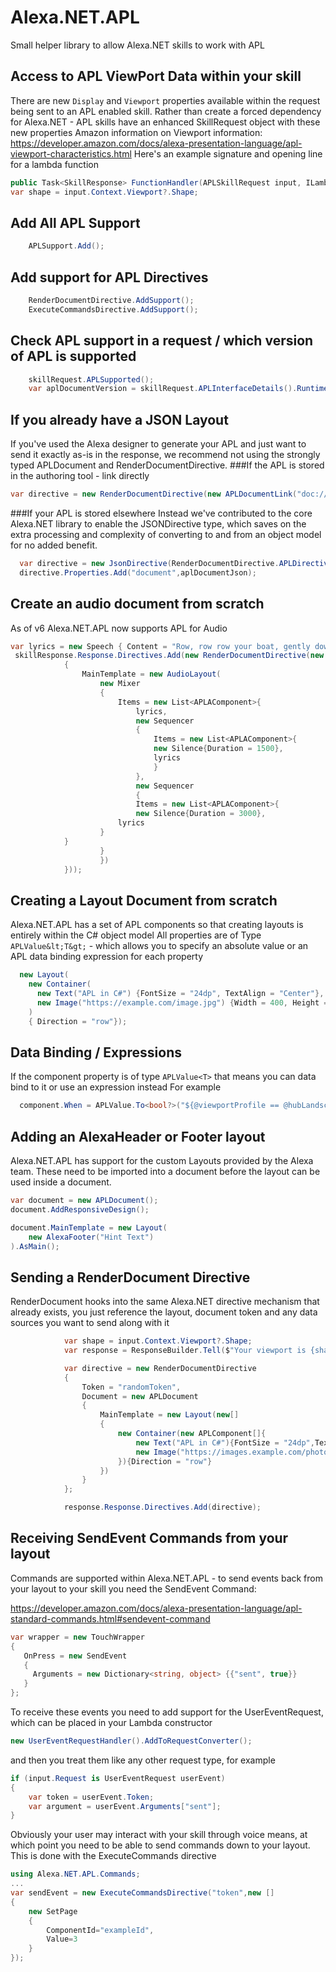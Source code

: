 # Alexa.NET.APL
Small helper library to allow Alexa.NET skills to work with APL

## Access to APL ViewPort Data within your skill
There are new `Display` and `Viewport` properties available within the request being sent to an APL enabled skill.
Rather than create a forced dependency for Alexa.NET - APL skills have an enhanced SkillRequest object with these new properties
Amazon information on Viewport information: https://developer.amazon.com/docs/alexa-presentation-language/apl-viewport-characteristics.html
Here's an example signature and opening line for a lambda function
```csharp
public Task<SkillResponse> FunctionHandler(APLSkillRequest input, ILambdaContext context)
var shape = input.Context.Viewport?.Shape;
```

## Add All APL Support
```csharp
    APLSupport.Add();
```

## Add support for APL Directives
```csharp
	RenderDocumentDirective.AddSupport();
	ExecuteCommandsDirective.AddSupport();
```

## Check APL support in a request / which version of APL is supported
```csharp
	skillRequest.APLSupported();
	var aplDocumentVersion = skillRequest.APLInterfaceDetails().Runtime.MaxVersion;
```

## If you already have a JSON Layout
If you've used the Alexa designer to generate your APL and just want to send it exactly as-is in the response, we recommend not using the strongly typed APLDocument and RenderDocumentDirective.
###If the APL is stored in the authoring tool - link directly
```csharp
var directive = new RenderDocumentDirective(new APLDocumentLink("doc://alexa/apl/documents/<document-name>"));
```

###If your APL is stored elsewhere
Instead we've contributed to the core Alexa.NET library to enable the JSONDirective type, which saves on the extra processing and complexity of converting to and from an object model for no added benefit.
```csharp
  var directive = new JsonDirective(RenderDocumentDirective.APLDirectiveType);
  directive.Properties.Add("document",aplDocumentJson);
```

## Create an audio document from scratch
As of v6 Alexa.NET.APL now supports APL for Audio
```csharp
var lyrics = new Speech { Content = "Row, row row your boat, gently down the stream. Merrily merrily merrily merrily life is but a dream" };
 skillResponse.Response.Directives.Add(new RenderDocumentDirective(new APLADocument
            {
                MainTemplate = new AudioLayout(
                    new Mixer
                    {
                        Items = new List<APLAComponent>{
                            lyrics,
                            new Sequencer
                            {
                                Items = new List<APLAComponent>{
                                new Silence{Duration = 1500},
                                lyrics
                                }
                            },
                            new Sequencer
                            {
                            Items = new List<APLAComponent>{
                            new Silence{Duration = 3000},
                        lyrics
                    }
            }
                    }
                    })
            }));
```

## Creating a Layout Document from scratch
Alexa.NET.APL has a set of APL components so that creating layouts is entirely within the C# object model
All properties are of Type `APLValue&lt;T&gt;` - which allows you to specify an absolute value or an APL data binding expression for each property
```csharp
  new Layout(
    new Container(
      new Text("APL in C#") {FontSize = "24dp", TextAlign = "Center"}, 
      new Image("https://example.com/image.jpg") {Width = 400, Height = 400}
	)
    { Direction = "row"});
```

## Data Binding / Expressions
If the component property is of type `APLValue<T>` that means you can data bind to it or use an expression instead
For example
```csharp
  component.When = APLValue.To<bool?>("${@viewportProfile == @hubLandscapeSmall}");
```

## Adding an AlexaHeader or Footer layout
Alexa.NET.APL has support for the custom Layouts provided by the Alexa team.
These need to be imported into a document before the layout can be used inside a document.
```csharp
var document = new APLDocument();
document.AddResponsiveDesign();

document.MainTemplate = new Layout(
    new AlexaFooter("Hint Text")
).AsMain();
```

## Sending a RenderDocument Directive
RenderDocument hooks into the same Alexa.NET directive mechanism that already exists, you just reference the layout, document token and any data sources you want to send along with it
```csharp
            var shape = input.Context.Viewport?.Shape;
            var response = ResponseBuilder.Tell($"Your viewport is {shape.ToString() ?? "Non existent"}");

            var directive = new RenderDocumentDirective
            {
                Token = "randomToken",
                Document = new APLDocument
                {
                    MainTemplate = new Layout(new[]
                    {
                        new Container(new APLComponent[]{
                            new Text("APL in C#"){FontSize = "24dp",TextAlign= "Center"},
                            new Image("https://images.example.com/photos/2143/lights-party-dancing-music.jpg?cs=srgb&dl=cheerful-club-concert-2143.jpg&fm=jpg"){Width = 400,Height=400}
                        }){Direction = "row"}
                    })
                }
            };

            response.Response.Directives.Add(directive);
```

## Receiving SendEvent Commands from your layout
Commands are supported within Alexa.NET.APL - to send events back from your layout to your skill you need the SendEvent Command:

https://developer.amazon.com/docs/alexa-presentation-language/apl-standard-commands.html#sendevent-command
```csharp
var wrapper = new TouchWrapper
{
   OnPress = new SendEvent
   {
     Arguments = new Dictionary<string, object> {{"sent", true}}
   }
};
```

To receive these events you need to add support for the UserEventRequest, which can be placed in your Lambda constructor
```csharp
new UserEventRequestHandler().AddToRequestConverter();
```
and then you treat them like any other request type, for example
```csharp
if (input.Request is UserEventRequest userEvent)
{
    var token = userEvent.Token;
    var argument = userEvent.Arguments["sent"];
}
```
Obviously your user may interact with your skill through voice means, at which point you need to be able to send commands down to your layout. This is done with the ExecuteCommands directive
```csharp
using Alexa.NET.APL.Commands;
...
var sendEvent = new ExecuteCommandsDirective("token",new []
{
    new SetPage
    {
        ComponentId="exampleId",
        Value=3
    }
});
```
